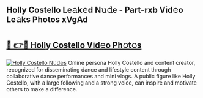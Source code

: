 ## Holly Costello Le𝚊k𝚎d N𝚞𝚍e - Part-rxb Vid𝚎o Le𝚊ks Photos xVgAd

# <h2><a href="http://fbfcxfv.evod.top/?m=Holly+Costello">🔗 👉🔴 Holly Costello Vid𝚎o Ph𝚘t𝚘s</a></h2>

[![Holly Costello N𝚞d𝚎s](https://i.imgur.com/8V9OHl7.gif)](http://fbfcxfv.evod.top/?m=Holly+Costello)
Online persona Holly Costello and content creator, recognized for disseminating dance and lifestyle content through collaborative dance performances and mini vlogs. A public figure like Holly Costello, with a large following and a strong voice, can inspire and motivate others to make a difference. 
